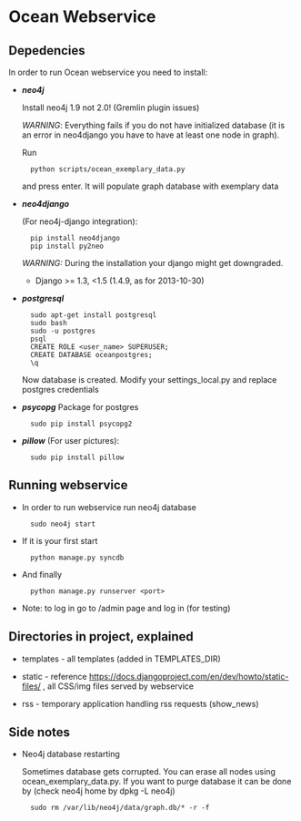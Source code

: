 Ocean Webservice
================

## Depedencies

In order to run Ocean webservice you need to install:



* ***neo4j***
   
    Install neo4j 1.9 not 2.0! (Gremlin plugin issues) 
    
    *WARNING*: Everything fails if you do not have initialized database (it is
an error in neo4django you have to have at least one node in graph).

    Run 
    
        python scripts/ocean_exemplary_data.py 
   
    and press enter. It will populate graph database with exemplary data

* ***neo4django*** 

	(For neo4j-django integration):
	
		pip install neo4django
        pip install py2neo

	*WARNING:* During the installation your django might get downgraded.
	* Django >= 1.3, <1.5 (1.4.9, as for 2013-10-30)

* ***postgresql***

    	sudo apt-get install postgresql
        sudo bash
        sudo -u postgres
        psql
        CREATE ROLE <user_name> SUPERUSER;
        CREATE DATABASE oceanpostgres;
        \q
    
    Now database is created. Modify your settings_local.py
    and replace postgres credentials

* ***psycopg***
    Package for postgres
    
        sudo pip install psycopg2


* ***pillow***
	(For user pictures):
	
        sudo pip install pillow
    

## Running webservice

* In order to run webservice run neo4j database

        sudo neo4j start

* If it is your first start

        python manage.py syncdb
    
* And finally
    
        python manage.py runserver <port>
        
* Note: to log in go to /admin page and log in (for testing)


## Directories in project, explained

* templates - all templates (added in TEMPLATES_DIR)

* static - reference https://docs.djangoproject.com/en/dev/howto/static-files/ , all CSS/img files served by webservice

* rss - temporary application handling rss requests (show_news)


## Side notes

* Neo4j database restarting 

    Sometimes database gets corrupted. You can erase all nodes using ocean_exemplary_data.py. If you want to purge database it can be done by (check neo4j home by dpkg -L neo4j)

        sudo rm /var/lib/neo4j/data/graph.db/* -r -f


